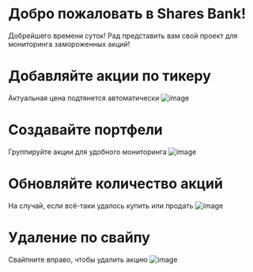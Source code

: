# Добро пожаловать в Shares Bank!

Добрейшего времени суток! Рад представить вам свой проект для мониторинга замороженных акций!

# Добавляйте акции по тикеру

Актуальная цена подтянется автоматически
![image](https://github.com/RjvPivs/Shares-bank/assets/74093174/bb3675eb-433b-498b-b631-dba6f0ec641f)

# Создавайте портфели

Группируйте акции для удобного мониторинга
![image](https://github.com/RjvPivs/Shares-bank/assets/74093174/77a7a26b-34fa-4fa6-873f-53a416ac8896)


# Обновляйте количество акций

На случай, если всё-таки удалось купить или продать
![image](https://github.com/RjvPivs/Shares-bank/assets/74093174/ab4255d8-f876-4517-93ec-cdf07b77d36c)

# Удаление по свайпу

Свайпните вправо, чтобы удалить акцию
![image](https://github.com/RjvPivs/Shares-bank/assets/74093174/d9e677bf-eca0-46f2-9a93-25142329bc5a)
